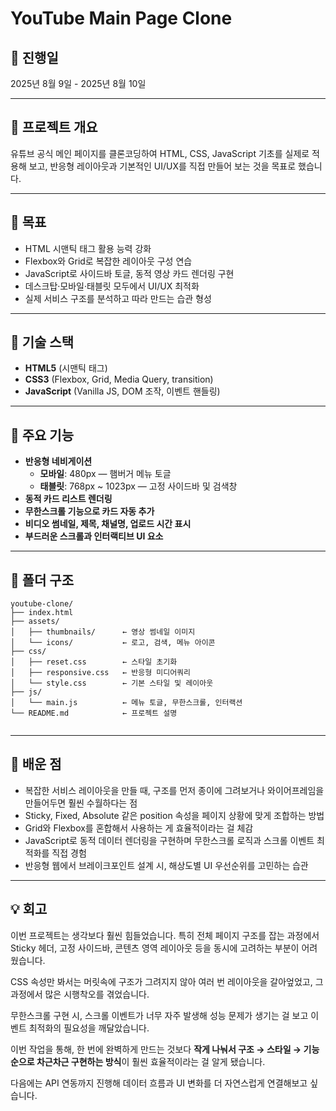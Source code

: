 # YouTube Main Page Clone

## 📅 진행일

2025년 8월 9일 - 2025년 8월 10일

---

## 📌 프로젝트 개요

유튜브 공식 메인 페이지를 클론코딩하여 HTML, CSS, JavaScript 기초를 실제로 적용해 보고, 반응형 레이아웃과 기본적인 UI/UX를 직접 만들어 보는 것을 목표로 했습니다.

---

## 🎯 목표

- HTML 시맨틱 태그 활용 능력 강화
- Flexbox와 Grid로 복잡한 레이아웃 구성 연습
- JavaScript로 사이드바 토글, 동적 영상 카드 렌더링 구현
- 데스크탑·모바일·태블릿 모두에서 UI/UX 최적화
- 실제 서비스 구조를 분석하고 따라 만드는 습관 형성

---

## 🧱 기술 스택

- **HTML5** (시맨틱 태그)
- **CSS3** (Flexbox, Grid, Media Query, transition)
- **JavaScript** (Vanilla JS, DOM 조작, 이벤트 핸들링)

---

## 🧩 주요 기능

- **반응형 네비게이션**
   - **모바일**: 480px — 햄버거 메뉴 토글
   - **태블릿**: 768px ~ 1023px — 고정 사이드바 및 검색창
- **동적 카드 리스트 렌더링**
- **무한스크롤 기능으로 카드 자동 추가**
- **비디오 썸네일, 제목, 채널명, 업로드 시간 표시**
- **부드러운 스크롤과 인터랙티브 UI 요소**

---

## 📂 폴더 구조

```
youtube-clone/
├── index.html
├── assets/
│   ├── thumbnails/      ← 영상 썸네일 이미지
│   └── icons/           ← 로고, 검색, 메뉴 아이콘
├── css/
│   ├── reset.css        ← 스타일 초기화
│   ├── responsive.css   ← 반응형 미디어쿼리
│   └── style.css        ← 기본 스타일 및 레이아웃
├── js/
│   └── main.js          ← 메뉴 토글, 무한스크롤, 인터랙션
└── README.md            ← 프로젝트 설명


```

---

## 🚀 배운 점

- 복잡한 서비스 레이아웃을 만들 때, 구조를 먼저 종이에 그려보거나 와이어프레임을 만들어두면 훨씬 수월하다는 점
- Sticky, Fixed, Absolute 같은 position 속성을 페이지 상황에 맞게 조합하는 방법
- Grid와 Flexbox를 혼합해서 사용하는 게 효율적이라는 걸 체감
- JavaScript로 동적 데이터 렌더링을 구현하며 무한스크롤 로직과 스크롤 이벤트 최적화를 직접 경험
- 반응형 웹에서 브레이크포인트 설계 시, 해상도별 UI 우선순위를 고민하는 습관

---

## 💡 회고

이번 프로젝트는 생각보다 훨씬 힘들었습니다. 특히 전체 페이지 구조를 잡는 과정에서 Sticky 헤더, 고정 사이드바, 콘텐츠 영역 레이아웃 등을 동시에 고려하는 부분이 어려웠습니다.

CSS 속성만 봐서는 머릿속에 구조가 그려지지 않아 여러 번 레이아웃을 갈아엎었고, 그 과정에서 많은 시행착오를 겪었습니다.

무한스크롤 구현 시, 스크롤 이벤트가 너무 자주 발생해 성능 문제가 생기는 걸 보고 이벤트 최적화의 필요성을 깨달았습니다.

이번 작업을 통해, 한 번에 완벽하게 만드는 것보다 **작게 나눠서 구조 → 스타일 → 기능 순으로 차근차근 구현하는 방식**이 훨씬 효율적이라는 걸 알게 됐습니다.

다음에는 API 연동까지 진행해 데이터 흐름과 UI 변화를 더 자연스럽게 연결해보고 싶습니다.
